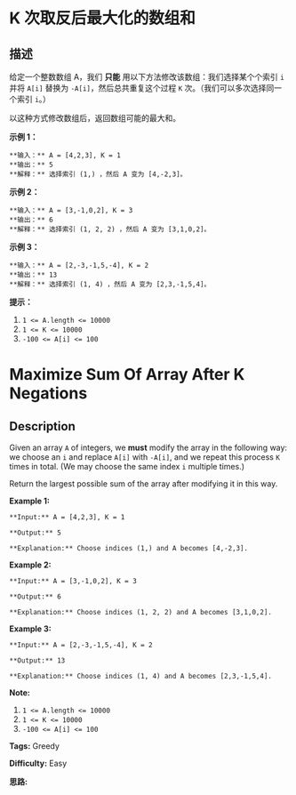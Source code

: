 # K 次取反后最大化的数组和

## 描述

给定一个整数数组 A，我们 **只能** 用以下方法修改该数组：我们选择某个个索引 `i` 并将 `A[i]` 替换为 `-A[i]`，然后总共重复这个过程 `K` 次。（我们可以多次选择同一个索引 `i`。）

以这种方式修改数组后，返回数组可能的最大和。



**示例 1：**

    
    
    **输入：** A = [4,2,3], K = 1
    **输出：** 5
    **解释：** 选择索引 (1,) ，然后 A 变为 [4,-2,3]。
    

**示例 2：**

    
    
    **输入：** A = [3,-1,0,2], K = 3
    **输出：** 6
    **解释：** 选择索引 (1, 2, 2) ，然后 A 变为 [3,1,0,2]。
    

**示例 3：**

    
    
    **输入：** A = [2,-3,-1,5,-4], K = 2
    **输出：** 13
    **解释：** 选择索引 (1, 4) ，然后 A 变为 [2,3,-1,5,4]。
    



**提示：**

  1. `1 <= A.length <= 10000`
  2. `1 <= K <= 10000`
  3. `-100 <= A[i] <= 100`



# Maximize Sum Of Array After K Negations

## Description



Given an array `A` of integers, we **must**  modify the array in the following way: we choose an `i` and replace `A[i]` with `-A[i]`, and we repeat this process `K` times in total.  (We may choose the same index `i` multiple times.)

Return the largest possible sum of the array after modifying it in this way.



**Example 1:**

    
    
    **Input:** A = [4,2,3], K = 1
    **Output:** 5
    **Explanation:** Choose indices (1,) and A becomes [4,-2,3].
    

**Example 2:**

    
    
    **Input:** A = [3,-1,0,2], K = 3
    **Output:** 6
    **Explanation:** Choose indices (1, 2, 2) and A becomes [3,1,0,2].
    

**Example 3:**

    
    
    **Input:** A = [2,-3,-1,5,-4], K = 2
    **Output:** 13
    **Explanation:** Choose indices (1, 4) and A becomes [2,3,-1,5,4].
    



**Note:**

  1. `1 <= A.length <= 10000`
  2. `1 <= K <= 10000`
  3. `-100 <= A[i] <= 100`


**Tags:** Greedy

**Difficulty:** Easy

**思路:**
